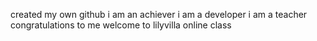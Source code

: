 created my own github
i am an achiever
i am a developer
i am a teacher
congratulations to me
welcome to lilyvilla online class
